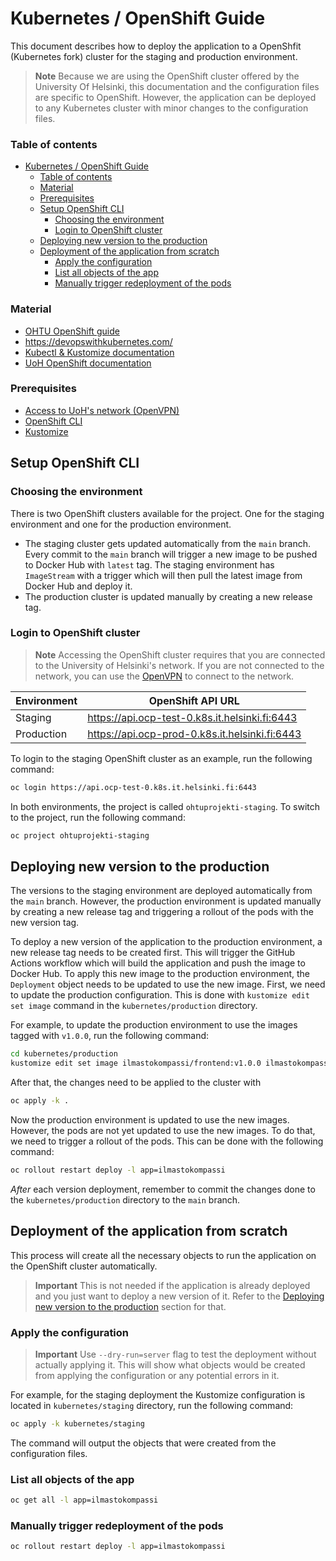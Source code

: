 # Kubernetes / OpenShift Guide

This document describes how to deploy the application to a OpenShfit (Kubernetes fork) cluster for the staging and production environment. 

> **Note**
> Because we are using the OpenShift cluster offered by the University Of Helsinki, this documentation and the configuration files are specific to OpenShift. However, the application can be deployed to any Kubernetes cluster with minor changes to the configuration files.

### Table of contents
- [Kubernetes / OpenShift Guide](#kubernetes--openshift-guide)
    - [Table of contents](#table-of-contents)
    - [Material](#material)
    - [Prerequisites](#prerequisites)
  - [Setup OpenShift CLI](#setup-openshift-cli)
    - [Choosing the environment](#choosing-the-environment)
    - [Login to OpenShift cluster](#login-to-openshift-cluster)
  - [Deploying new version to the production](#deploying-new-version-to-the-production)
  - [Deployment of the application from scratch](#deployment-of-the-application-from-scratch)
    - [Apply the configuration](#apply-the-configuration)
    - [List all objects of the app](#list-all-objects-of-the-app)
    - [Manually trigger redeployment of the pods](#manually-trigger-redeployment-of-the-pods)


### Material
- [OHTU OpenShift guide](https://github.com/HY-TKTL/TKT20007-Ohjelmistotuotantoprojekti/tree/master/openshift)
- https://devopswithkubernetes.com/
- [Kubectl & Kustomize documentation](https://kubectl.docs.kubernetes.io/guides/)
- [UoH OpenShift documentation](https://wiki.helsinki.fi/display/SO/Tike+container+platform)

### Prerequisites

- [Access to UoH's network (OpenVPN)](https://helpdesk.it.helsinki.fi/kirjautuminen-ja-yhteydet/verkkoyhteydet/yhteydet-yliopiston-ulkopuolelta)
- [OpenShift CLI](https://docs.openshift.com/container-platform/3.11/cli_reference/get_started_cli.html)
- [Kustomize](https://kubectl.docs.kubernetes.io/installation/kustomize/)

## Setup OpenShift CLI

### Choosing the environment
There is two OpenShift clusters available for the project. One for the staging environment and one for the production environment. 
* The staging cluster gets updated automatically from the `main` branch. Every commit to the `main` branch will trigger a new image to be pushed to Docker Hub with `latest` tag. The staging environment has `ImageStream` with a trigger which will then pull the latest image from Docker Hub and deploy it. 
* The production cluster is updated manually by creating a new release tag. 

### Login to OpenShift cluster

> **Note**
> Accessing the OpenShift cluster requires that you are connected to the University of Helsinki's network. If you are not connected to the network, you can use the [OpenVPN](https://helpdesk.it.helsinki.fi/kirjautuminen-ja-yhteydet/verkkoyhteydet/yhteydet-yliopiston-ulkopuolelta) to connect to the network.

| Environment | OpenShift API URL                              |
| ----------- | ---------------------------------------------- |
| Staging     | https://api.ocp-test-0.k8s.it.helsinki.fi:6443 |
| Production  | https://api.ocp-prod-0.k8s.it.helsinki.fi:6443 |

To login to the staging OpenShift cluster as an example, run the following command:
```bash
oc login https://api.ocp-test-0.k8s.it.helsinki.fi:6443
```

In both environments, the project is called `ohtuprojekti-staging`. To switch to the project, run the following command:
```bash
oc project ohtuprojekti-staging
```

## Deploying new version to the production

The versions to the staging environment are deployed automatically from the `main` branch. However, the production environment is updated manually by creating a new release tag and triggering a rollout of the pods with the new version tag.

To deploy a new version of the application to the production environment, a new release tag needs to be created first. This will trigger the GitHub Actions workflow which will build the application and push the image to Docker Hub. To apply this new image to the production environment, the `Deployment` object needs to be updated to use the new image. First, we need to update the production configuration. This is done with `kustomize edit set image` command in the `kubernetes/production` directory.

For example, to update the production environment to use the images tagged with `v1.0.0`, run the following command:

```bash
cd kubernetes/production
kustomize edit set image ilmastokompassi/frontend:v1.0.0 ilmastokompassi/backend:v1.0.0
```

After that, the changes need to be applied to the cluster with 

```bash
oc apply -k .
```

Now the production environment is updated to use the new images. However, the pods are not yet updated to use the new images. To do that, we need to trigger a rollout of the pods. This can be done with the following command:

```bash
oc rollout restart deploy -l app=ilmastokompassi
```

*After* each version deployment, remember to commit the changes done to the `kubernetes/production` directory to the `main` branch. 

## Deployment of the application from scratch

This process will create all the necessary objects to run the application on the OpenShift cluster automatically. 

> **Important**
> This is not needed if the application is already deployed and you just want to deploy a new version of it. Refer to the [Deploying new version to the production](#deploying-new-version-to-the-production) section for that.

### Apply the configuration

> **Important**
> Use `--dry-run=server` flag to test the deployment without actually applying it. This will show what objects would be created from applying the configuration or any potential errors in it.

For example, for the staging deployment the Kustomize configuration is located in `kubernetes/staging` directory, run the following command:

```bash
oc apply -k kubernetes/staging
```

The command will output the objects that were created from the configuration files. 

### List all objects of the app

```bash
oc get all -l app=ilmastokompassi
```

### Manually trigger redeployment of the pods

```bash
oc rollout restart deploy -l app=ilmastokompassi
```
